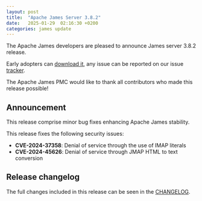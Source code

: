```yaml
---
layout: post
title:  "Apache James Server 3.8.2"
date:   2025-01-29  02:16:30 +0200
categories: james update
---
```


The Apache James developers are pleased to announce James server 3.8.2 release.

Early adopters can [download it][download], any issue can be reported on our issue [tracker][tracker].

The Apache James PMC would like to thank all contributors who made this release possible!

## Announcement

This release comprise minor bug fixes enhancing Apache James stability.

This release fixes the following security issues:

- **CVE-2024-37358**: Denial of service through the use of IMAP literals
- **CVE-2024-45626**: Denial of service through JMAP HTML to text conversion

## Release changelog

The full changes included in this release can be seen in the [CHANGELOG][CHANGELOG].

[CHANGELOG]: https://github.com/apache/james-project/blob/master/CHANGELOG.md#382
[tracker]: https://issues.apache.org/jira/browse/JAMES
[download]: http://james.apache.org/download.cgi#Apache_James_Server
